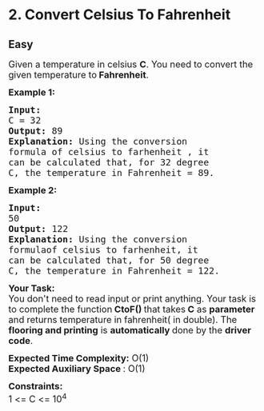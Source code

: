 # 2. Convert Celsius To Fahrenheit
## Easy
<div class="problem-statement" style="user-select: auto;">
                <p style="user-select: auto;"></p><p style="user-select: auto;"><span style="font-size: 18px; user-select: auto;">Given a temperature in celsius <strong style="user-select: auto;">C</strong>. You need to convert the given temperature to<strong style="user-select: auto;"> </strong><strong style="user-select: auto;">Fahrenheit</strong>.</span></p>

<p style="user-select: auto;"><span style="font-size: 18px; user-select: auto;"><strong style="user-select: auto;">Example 1:</strong></span></p>

<pre style="user-select: auto;"><span style="font-size: 18px; user-select: auto;"><strong style="user-select: auto;">Input:
</strong>C = 32
<strong style="user-select: auto;">Output: </strong>89
<strong style="user-select: auto;">Explanation: </strong>Using the conversion 
formula of celsius to farhenheit , it
can be calculated that, for 32 degree
C, the temperature in Fahrenheit = 89.</span></pre>

<p style="user-select: auto;"><span style="font-size: 18px; user-select: auto;"><strong style="user-select: auto;">Example 2:</strong></span></p>

<pre style="user-select: auto;"><span style="font-size: 18px; user-select: auto;"><strong style="user-select: auto;">Input:
</strong>50<strong style="user-select: auto;">
Output: </strong>122
<strong style="user-select: auto;">Explanation: </strong>Using the conversion 
formulaof celsius to farhenheit, it
can be calculated that, for 50 degree
C, the temperature in Fahrenheit = 122.</span></pre>

<p style="user-select: auto;"><span style="font-size: 18px; user-select: auto;"><strong style="user-select: auto;">Your Task:</strong><br style="user-select: auto;">
You don't need to read input or print anything. Your task is to complete the function<strong style="user-select: auto;"> CtoF() </strong>that takes<strong style="user-select: auto;"> C</strong> as <strong style="user-select: auto;">parameter </strong>and returns temperature in fahrenheit( in double). The <strong style="user-select: auto;">flooring and printing</strong> is <strong style="user-select: auto;">automatically </strong>done by the <strong style="user-select: auto;">driver code</strong>.</span></p>

<p style="user-select: auto;"><span style="font-size: 18px; user-select: auto;"><strong style="user-select: auto;">Expected Time Complexity:</strong> O(1)<br style="user-select: auto;">
<strong style="user-select: auto;">Expected Auxiliary Space&nbsp;</strong>: O(1)</span></p>

<p style="user-select: auto;"><span style="font-size: 18px; user-select: auto;"><strong style="user-select: auto;">Constraints:</strong><br style="user-select: auto;">
1 &lt;= C &lt;= 10<sup style="user-select: auto;">4</sup></span></p>
 <p style="user-select: auto;"></p>
            </div>